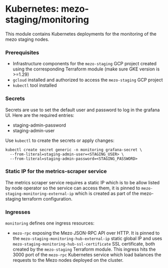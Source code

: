 # Kubernetes: mezo-staging/monitoring

This module contains Kubernetes deployments for the monitoring of the mezo staging nodes.

### Prerequisites

- Infrastructure components for the `mezo-staging` GCP project created using the
  corresponding Terraform module (make sure GKE version is >=1.29)
- `gcloud` installed and authorized to access the `mezo-staging` GCP project
- `kubectl` tool installed

### Secrets

Secrets are use to set the default user and password to log in
the grafana UI. Here are the required entries:
- staging-admin-password
- staging-admin-user

Use `kubectl` to create the secrets or apply changes:
```Shell
kubectl create secret generic -n monitoring grafana-secret \
  --from-literal=staging-admin-user=<STAGING_USER> \
  --from-literal=staging-admin-password=<STAGING_PASSWORD>
```

### Static IP for the metrics-scraper service

The metrics scraper service requires a static IP which is to be allow listed
by node operator so the service can access them, it is pinned to
`mezo-staging-monitoring-external-ip` which is created as part of the
mezo-staging terraform configuration.

### Ingresses

`monitoring` defines one ingress resources:
- `mezo-rpc` exposing the Mezo JSON-RPC API over HTTP. It is pinned to the
  `mezo-staging-monitoring-hub-external-ip` static global IP and uses
  `mezo-staging-monitoring-hub-ssl-certificate` SSL certificate, both created by
  the `mezo-staging` Terraform module. This ingress hits the 3000 port of the
  `mezo-rpc` Kubernetes service which load balances the requests to the Mezo
  nodes deployed on the cluster.
